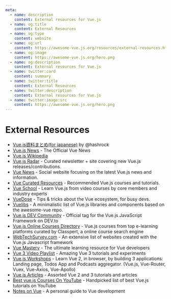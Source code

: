 ```yaml
---
meta:
  - name: description
    content: External resources for Vue.js
  - name: og:title
    content: External Resources
  - name: og:type
    content: website
  - name: og:url
    content: https://awesome-vue.js.org/resources/external-resources.html
  - name: og:image
    content: https://awesome-vue.js.org/hero.png
  - name: og:description
    content: External resources for Vue.js
  - name: twitter:card
    content: summary
  - name: twitter:title
    content: External Resources
  - name: twitter:description
    content: External resources for Vue.js
  - name: twitter:image:src
    content: https://awesome-vue.js.org/hero.png
---
```


# External Resources

- [Vue.js資料まとめ(for japanese)](https://gist.github.com/hashrock/f575928d0e109ace9ad0) by @hashrock
- [Vue.js News](https://news.vuejs.org/) - The Official Vue News
- [Vue.js Wikipedia](https://en.wikipedia.org/wiki/Vue.js)
- [Vue.js Radar](https://www.vuejsradar.com) - Curated newsletter + site covering new Vue.js releases/contributions.
- [Vue News](https://vuenews.io) - Social website focusing on the latest Vue.js news and information.
- [Vue Curated Resources](https://hackr.io/tutorials/learn-vue-js) - Recommended Vue.js courses and tutorials.
- [Vue School](https://vueschool.io) - Learn Vue.js from video courses by core members and industry experts
- [VueDose](https://vuedose.tips) - Tips & tricks about the Vue ecosystem, for busy devs.
- [Vuelibs](https://vuelibs.org) - A minimalistic list of Vue.js libraries and components based on the awesome-vue repo.
- [Vue.js DEV Community](https://dev.to/t/vue) - Official tag for the Vue.js JavaScript Framework on DEV.to
- [Vue.js Online Courses Directory](https://classpert.com/vuejs) - Vue.js courses from top e-learning platforms curated by Classpert, a online course search engine
- [WebTechSurvey.com](https://webtechsurvey.com/technology/vue.js) - An extensive list of websites created with the Vue.js Javascript framework
- [Vue Mastery](https://www.vuemastery.com) - The ultimate learning resource for Vue developers
- [Vue 3 Video Playlist](https://www.youtube.com/playlist?list=PLMLZt4pr7Aq6AfC_ynfeDbEk2hbMFGpHO) - Amazing Vue 3 tutorials and experiments
- [Vue.js Workshops](https://public.vuejsworkshops.com) - Learn Vue 2, in browser, by building 3 applications: Landing page, Todos App and Podcasts aggregator. (Vue.js, Vue-Router, Vuex, Vue-Axios, Vue-Apollo)
- [Vue.js Articles](https://thewebdev.info/category/javascript/vue/) - Assorted Vue 2 and 3 tutorials and articles
- [Best vue.js Courses On YouTube](https://www.nbshare.io/blog/best-vue-js-courses-on-youtube/) - Handpicked list of best Vue.js tutorials on YouTube
- [Notes on Vue](https://notes-on-vue.ackzell.dev/) - A personal guide to Vue development
